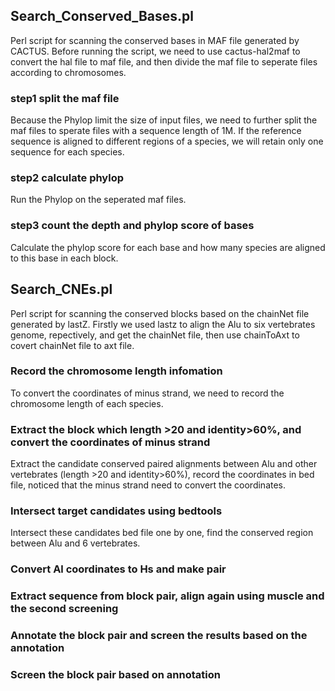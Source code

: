 ## Search_Conserved_Bases.pl
Perl script for scanning the conserved bases in MAF file generated by CACTUS.
Before running the script, we need to use cactus-hal2maf to convert the hal file to maf file, and then divide the maf file to seperate files according to chromosomes. 
### step1 split the maf file
Because the Phylop limit the size of input files, we need to further split the maf files to sperate files  with a sequence length of 1M.
If the reference sequence is aligned to different regions of a species, we will retain only one sequence for each species.
### step2 calculate phylop
Run the Phylop on the seperated maf files.
### step3 count the depth and phylop score of bases
Calculate the phylop score for each base and how many species are aligned to this base in each block.
## Search_CNEs.pl
Perl script for scanning the conserved blocks based on the chainNet file generated by lastZ.
Firstly we used lastz to align the Alu to six vertebrates genome, repectively, and get the chainNet file, then use chainToAxt to covert chainNet file to axt file.
### Record the chromosome length infomation
To convert the coordinates of minus strand, we need to record the chromosome length of each species.
### Extract the block which length >20 and identity>60%, and convert the coordinates of minus strand
Extract the candidate conserved paired alignments between Alu and other vertebrates (length >20 and identity>60%), record the coordinates in bed file, noticed that the minus strand need to convert the coordinates.
### Intersect target candidates using bedtools
Intersect these candidates bed file one by one, find the conserved region between Alu and 6 vertebrates.
### Convert Al coordinates to Hs and make pair

### Extract sequence from block pair, align again using muscle and the second screening

### Annotate the block pair and screen the results based on the annotation

### Screen the block pair based on annotation
